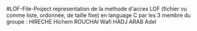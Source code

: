 #LOF-File-Project
representation de la methode d'acces LOF (fichier vu comme liste, ordonnée, de taille fixe) en language C par les 3 membre du groupe :
HIRECHE Hichem
ROUCHAI Wafi
HADJ ARAB Adel
